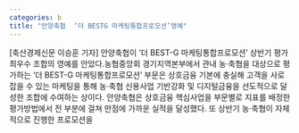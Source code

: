 ```yaml
---
categories: b
title: "안양축협  ‘더 BESTG 마케팅통합프로모션’영예"
---
```

[축산경제신문 이승훈 기자] 안양축협이 ‘더 BEST-G 마케팅통합프로모션’ 상반기 평가 최우수 조합의 영예를 안았다.농협중앙회 경기지역본부에서 관내 농·축협을 대상으로 평가하는 ‘더 BEST-G 마케팅통합프로모션’ 부문은 상호금융 기본에 충실해 고객을 사로잡을 수 있는 마케팅을 통해 농·축협 신용사업 기반강화 및 디지털금융을 선도적으로 달성한 조합에 수여하는 상이다. 안양축협은 상호금융 핵심사업을 부문별로 지표를 배정한 평가방법에서 전 부분에 걸쳐 만점에 가까운 실적을 달성했다. 또 상반기 농·축협이 자체적으로 진행한 프로모션을